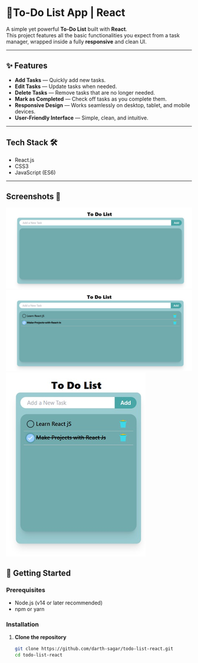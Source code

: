 # 📝To-Do List App | React

A simple yet powerful **To-Do List** built with **React**.  
This project features all the basic functionalities you expect from a task manager, wrapped inside a fully **responsive** and clean UI.

---

## ✨ Features

- **Add Tasks** — Quickly add new tasks.
- **Edit Tasks** — Update tasks when needed.
- **Delete Tasks** — Remove tasks that are no longer needed.
- **Mark as Completed** — Check off tasks as you complete them.
- **Responsive Design** — Works seamlessly on desktop, tablet, and mobile devices.
- **User-Friendly Interface** — Simple, clean, and intuitive.

---

## Tech Stack 🛠️
- React.js
- CSS3
- JavaScript (ES6)

---

## Screenshots 📸


![](/public/screenshots/scr-1.jpg)
![](/public/screenshots/scr-3.jpg)
![](/public/screenshots/scr-2.jpg)


## 🚀 Getting Started

### Prerequisites
- Node.js (v14 or later recommended)
- npm or yarn

### Installation

1. **Clone the repository**
   ```bash
   git clone https://github.com/darth-sagar/todo-list-react.git
   cd todo-list-react
